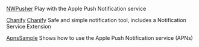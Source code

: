 
[NWPusher](https://github.com/noodlewerk/NWPusher)
Play with the Apple Push Notification service

[Chanify](https://github.com/chanify/chanify-ios)
[Chanify](https://www.chanify.net/)
Safe and simple notification tool, includes a Notification Service Extension

[ApnsSample](https://github.com/PaulaScholz/ApnsSample)
Shows how to use the Apple Push Notification service (APNs)
